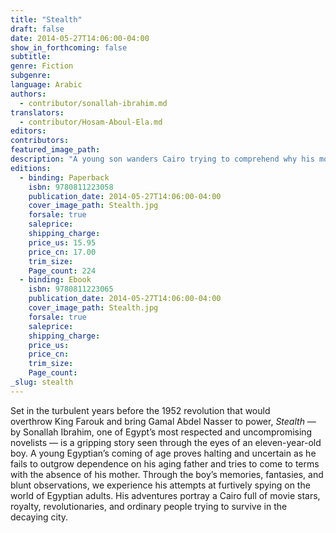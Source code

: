 ```yaml
---
title: "Stealth"
draft: false
date: 2014-05-27T14:06:00-04:00
show_in_forthcoming: false
subtitle:
genre: Fiction
subgenre:
language: Arabic
authors:
  - contributor/sonallah-ibrahim.md
translators:
  - contributor/Hosam-Aboul-Ela.md
editors:
contributors:
featured_image_path:
description: "A young son wanders Cairo trying to comprehend why his mother has disappeared "
editions:
  - binding: Paperback
    isbn: 9780811223058
    publication_date: 2014-05-27T14:06:00-04:00
    cover_image_path: Stealth.jpg
    forsale: true
    saleprice:
    shipping_charge:
    price_us: 15.95
    price_cn: 17.00
    trim_size:
    Page_count: 224
  - binding: Ebook
    isbn: 9780811223065
    publication_date: 2014-05-27T14:06:00-04:00
    cover_image_path: Stealth.jpg
    forsale: true
    saleprice:
    shipping_charge:
    price_us:
    price_cn:
    trim_size:
    Page_count:
_slug: stealth
---
```


Set in the turbulent years before the 1952 revolution that would overthrow King Farouk and bring Gamal Abdel Nasser to power, _Stealth_ — by Sonallah Ibrahim, one of Egypt’s most respected and uncompromising novelists — is a gripping story seen through the eyes of an eleven-year-old boy. A young Egyptian’s coming of age proves halting and uncertain as he fails to outgrow dependence on his aging father and tries to come to terms with the absence of his mother. Through the boy’s memories, fantasies, and blunt observations, we experience his attempts at furtively spying on the world of Egyptian adults. His adventures portray a Cairo full of movie stars, royalty, revolutionaries, and ordinary people trying to survive in the decaying city. 

